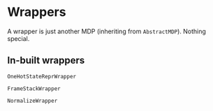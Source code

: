 # Wrappers

A wrapper is just another MDP (inheriting from `AbstractMDP`). Nothing special.

## In-built wrappers

```@docs
OneHotStateReprWrapper
```

```@docs
FrameStackWrapper
```

```@docs
NormalizeWrapper
```

